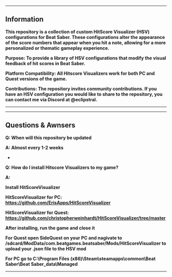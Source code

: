 
---
Information
---

**This repository is a collection of custom HitScore Visualizer (HSV) configurations for Beat Saber. These configurations alter the appearance of the score numbers that appear when you hit a note, allowing for a more personalized or thematic gameplay experience.**

**Purpose: To provide a library of HSV configurations that modify the visual feedback of hit scores in Beat Saber.**

**Platform Compatibility: All Hitscore Visualizers work for both PC and Quest versions of the game.**

**Contributions: The repository invites community contributions. If you have an HSV configuration you would like to share to the repository, you can contact me via Discord at @eclipstral.**



---


---
Questions & Awnsers
--
**Q: When will this repository be updated**

**A: Almost every 1-2 weeks**

-

**Q: How do I install Hitscore Visualizers to my game?**

**A:**

**Install HitScoreVisualizer**

**HitScoreVisualizer for PC: https://github.com/ErisApps/HitScoreVisualizer**

**HitScoreVisualizer for Quest: https://github.com/christopherweinhardt/HitScoreVisualizer/tree/master**

**After installing, run the game and close it**

**For Quest open SideQuest on your PC and nagivate to /sdcard/ModData/com.beatgames.beatsaber/Mods/HitScoreVisualizer to upload your .json file to the HSV mod**

**For PC go to C:\Program Files (x86)\Steam\steamapps\common\Beat Saber\Beat Saber_data\Managed**

---
